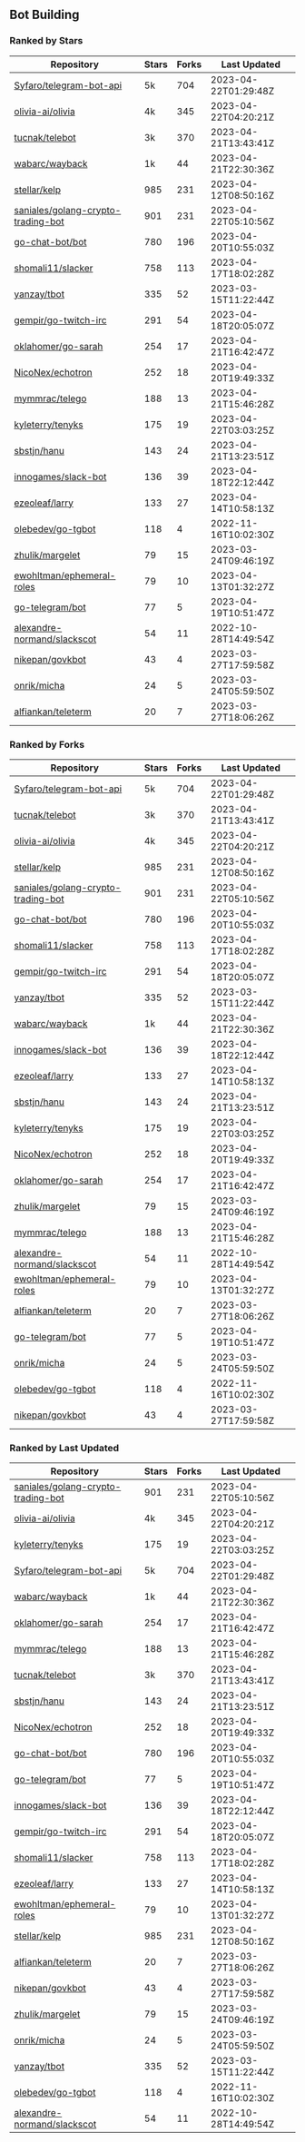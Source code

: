 ## Bot Building

### Ranked by Stars

| Repository | Stars | Forks | Last Updated |
|------------|-------|-------|--------------|
| [Syfaro/telegram-bot-api](https://github.com/Syfaro/telegram-bot-api) | 5k | 704 | 2023-04-22T01:29:48Z |
| [olivia-ai/olivia](https://github.com/olivia-ai/olivia) | 4k | 345 | 2023-04-22T04:20:21Z |
| [tucnak/telebot](https://github.com/tucnak/telebot) | 3k | 370 | 2023-04-21T13:43:41Z |
| [wabarc/wayback](https://github.com/wabarc/wayback) | 1k | 44 | 2023-04-21T22:30:36Z |
| [stellar/kelp](https://github.com/stellar/kelp) | 985 | 231 | 2023-04-12T08:50:16Z |
| [saniales/golang-crypto-trading-bot](https://github.com/saniales/golang-crypto-trading-bot) | 901 | 231 | 2023-04-22T05:10:56Z |
| [go-chat-bot/bot](https://github.com/go-chat-bot/bot) | 780 | 196 | 2023-04-20T10:55:03Z |
| [shomali11/slacker](https://github.com/shomali11/slacker) | 758 | 113 | 2023-04-17T18:02:28Z |
| [yanzay/tbot](https://github.com/yanzay/tbot) | 335 | 52 | 2023-03-15T11:22:44Z |
| [gempir/go-twitch-irc](https://github.com/gempir/go-twitch-irc) | 291 | 54 | 2023-04-18T20:05:07Z |
| [oklahomer/go-sarah](https://github.com/oklahomer/go-sarah) | 254 | 17 | 2023-04-21T16:42:47Z |
| [NicoNex/echotron](https://github.com/NicoNex/echotron) | 252 | 18 | 2023-04-20T19:49:33Z |
| [mymmrac/telego](https://github.com/mymmrac/telego) | 188 | 13 | 2023-04-21T15:46:28Z |
| [kyleterry/tenyks](https://github.com/kyleterry/tenyks) | 175 | 19 | 2023-04-22T03:03:25Z |
| [sbstjn/hanu](https://github.com/sbstjn/hanu) | 143 | 24 | 2023-04-21T13:23:51Z |
| [innogames/slack-bot](https://github.com/innogames/slack-bot) | 136 | 39 | 2023-04-18T22:12:44Z |
| [ezeoleaf/larry](https://github.com/ezeoleaf/larry) | 133 | 27 | 2023-04-14T10:58:13Z |
| [olebedev/go-tgbot](https://github.com/olebedev/go-tgbot) | 118 | 4 | 2022-11-16T10:02:30Z |
| [zhulik/margelet](https://github.com/zhulik/margelet) | 79 | 15 | 2023-03-24T09:46:19Z |
| [ewohltman/ephemeral-roles](https://github.com/ewohltman/ephemeral-roles) | 79 | 10 | 2023-04-13T01:32:27Z |
| [go-telegram/bot](https://github.com/go-telegram/bot) | 77 | 5 | 2023-04-19T10:51:47Z |
| [alexandre-normand/slackscot](https://github.com/alexandre-normand/slackscot) | 54 | 11 | 2022-10-28T14:49:54Z |
| [nikepan/govkbot](https://github.com/nikepan/govkbot) | 43 | 4 | 2023-03-27T17:59:58Z |
| [onrik/micha](https://github.com/onrik/micha) | 24 | 5 | 2023-03-24T05:59:50Z |
| [alfiankan/teleterm](https://github.com/alfiankan/teleterm) | 20 | 7 | 2023-03-27T18:06:26Z |

### Ranked by Forks

| Repository | Stars | Forks | Last Updated |
|------------|-------|-------|--------------|
| [Syfaro/telegram-bot-api](https://github.com/Syfaro/telegram-bot-api) | 5k | 704 | 2023-04-22T01:29:48Z |
| [tucnak/telebot](https://github.com/tucnak/telebot) | 3k | 370 | 2023-04-21T13:43:41Z |
| [olivia-ai/olivia](https://github.com/olivia-ai/olivia) | 4k | 345 | 2023-04-22T04:20:21Z |
| [stellar/kelp](https://github.com/stellar/kelp) | 985 | 231 | 2023-04-12T08:50:16Z |
| [saniales/golang-crypto-trading-bot](https://github.com/saniales/golang-crypto-trading-bot) | 901 | 231 | 2023-04-22T05:10:56Z |
| [go-chat-bot/bot](https://github.com/go-chat-bot/bot) | 780 | 196 | 2023-04-20T10:55:03Z |
| [shomali11/slacker](https://github.com/shomali11/slacker) | 758 | 113 | 2023-04-17T18:02:28Z |
| [gempir/go-twitch-irc](https://github.com/gempir/go-twitch-irc) | 291 | 54 | 2023-04-18T20:05:07Z |
| [yanzay/tbot](https://github.com/yanzay/tbot) | 335 | 52 | 2023-03-15T11:22:44Z |
| [wabarc/wayback](https://github.com/wabarc/wayback) | 1k | 44 | 2023-04-21T22:30:36Z |
| [innogames/slack-bot](https://github.com/innogames/slack-bot) | 136 | 39 | 2023-04-18T22:12:44Z |
| [ezeoleaf/larry](https://github.com/ezeoleaf/larry) | 133 | 27 | 2023-04-14T10:58:13Z |
| [sbstjn/hanu](https://github.com/sbstjn/hanu) | 143 | 24 | 2023-04-21T13:23:51Z |
| [kyleterry/tenyks](https://github.com/kyleterry/tenyks) | 175 | 19 | 2023-04-22T03:03:25Z |
| [NicoNex/echotron](https://github.com/NicoNex/echotron) | 252 | 18 | 2023-04-20T19:49:33Z |
| [oklahomer/go-sarah](https://github.com/oklahomer/go-sarah) | 254 | 17 | 2023-04-21T16:42:47Z |
| [zhulik/margelet](https://github.com/zhulik/margelet) | 79 | 15 | 2023-03-24T09:46:19Z |
| [mymmrac/telego](https://github.com/mymmrac/telego) | 188 | 13 | 2023-04-21T15:46:28Z |
| [alexandre-normand/slackscot](https://github.com/alexandre-normand/slackscot) | 54 | 11 | 2022-10-28T14:49:54Z |
| [ewohltman/ephemeral-roles](https://github.com/ewohltman/ephemeral-roles) | 79 | 10 | 2023-04-13T01:32:27Z |
| [alfiankan/teleterm](https://github.com/alfiankan/teleterm) | 20 | 7 | 2023-03-27T18:06:26Z |
| [go-telegram/bot](https://github.com/go-telegram/bot) | 77 | 5 | 2023-04-19T10:51:47Z |
| [onrik/micha](https://github.com/onrik/micha) | 24 | 5 | 2023-03-24T05:59:50Z |
| [olebedev/go-tgbot](https://github.com/olebedev/go-tgbot) | 118 | 4 | 2022-11-16T10:02:30Z |
| [nikepan/govkbot](https://github.com/nikepan/govkbot) | 43 | 4 | 2023-03-27T17:59:58Z |

### Ranked by Last Updated

| Repository | Stars | Forks | Last Updated |
|------------|-------|-------|--------------|
| [saniales/golang-crypto-trading-bot](https://github.com/saniales/golang-crypto-trading-bot) | 901 | 231 | 2023-04-22T05:10:56Z |
| [olivia-ai/olivia](https://github.com/olivia-ai/olivia) | 4k | 345 | 2023-04-22T04:20:21Z |
| [kyleterry/tenyks](https://github.com/kyleterry/tenyks) | 175 | 19 | 2023-04-22T03:03:25Z |
| [Syfaro/telegram-bot-api](https://github.com/Syfaro/telegram-bot-api) | 5k | 704 | 2023-04-22T01:29:48Z |
| [wabarc/wayback](https://github.com/wabarc/wayback) | 1k | 44 | 2023-04-21T22:30:36Z |
| [oklahomer/go-sarah](https://github.com/oklahomer/go-sarah) | 254 | 17 | 2023-04-21T16:42:47Z |
| [mymmrac/telego](https://github.com/mymmrac/telego) | 188 | 13 | 2023-04-21T15:46:28Z |
| [tucnak/telebot](https://github.com/tucnak/telebot) | 3k | 370 | 2023-04-21T13:43:41Z |
| [sbstjn/hanu](https://github.com/sbstjn/hanu) | 143 | 24 | 2023-04-21T13:23:51Z |
| [NicoNex/echotron](https://github.com/NicoNex/echotron) | 252 | 18 | 2023-04-20T19:49:33Z |
| [go-chat-bot/bot](https://github.com/go-chat-bot/bot) | 780 | 196 | 2023-04-20T10:55:03Z |
| [go-telegram/bot](https://github.com/go-telegram/bot) | 77 | 5 | 2023-04-19T10:51:47Z |
| [innogames/slack-bot](https://github.com/innogames/slack-bot) | 136 | 39 | 2023-04-18T22:12:44Z |
| [gempir/go-twitch-irc](https://github.com/gempir/go-twitch-irc) | 291 | 54 | 2023-04-18T20:05:07Z |
| [shomali11/slacker](https://github.com/shomali11/slacker) | 758 | 113 | 2023-04-17T18:02:28Z |
| [ezeoleaf/larry](https://github.com/ezeoleaf/larry) | 133 | 27 | 2023-04-14T10:58:13Z |
| [ewohltman/ephemeral-roles](https://github.com/ewohltman/ephemeral-roles) | 79 | 10 | 2023-04-13T01:32:27Z |
| [stellar/kelp](https://github.com/stellar/kelp) | 985 | 231 | 2023-04-12T08:50:16Z |
| [alfiankan/teleterm](https://github.com/alfiankan/teleterm) | 20 | 7 | 2023-03-27T18:06:26Z |
| [nikepan/govkbot](https://github.com/nikepan/govkbot) | 43 | 4 | 2023-03-27T17:59:58Z |
| [zhulik/margelet](https://github.com/zhulik/margelet) | 79 | 15 | 2023-03-24T09:46:19Z |
| [onrik/micha](https://github.com/onrik/micha) | 24 | 5 | 2023-03-24T05:59:50Z |
| [yanzay/tbot](https://github.com/yanzay/tbot) | 335 | 52 | 2023-03-15T11:22:44Z |
| [olebedev/go-tgbot](https://github.com/olebedev/go-tgbot) | 118 | 4 | 2022-11-16T10:02:30Z |
| [alexandre-normand/slackscot](https://github.com/alexandre-normand/slackscot) | 54 | 11 | 2022-10-28T14:49:54Z |

